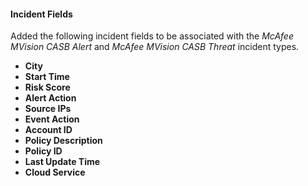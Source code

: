 
#### Incident Fields
Added the following incident fields to be associated with the *McAfee MVision CASB Alert* and *McAfee MVision CASB Threat* incident types.
- **City**
- **Start Time**
- **Risk Score**
- **Alert Action**
- **Source IPs**
- **Event Action**
- **Account ID**
- **Policy Description**
- **Policy ID**
- **Last Update Time**
- **Cloud Service**
